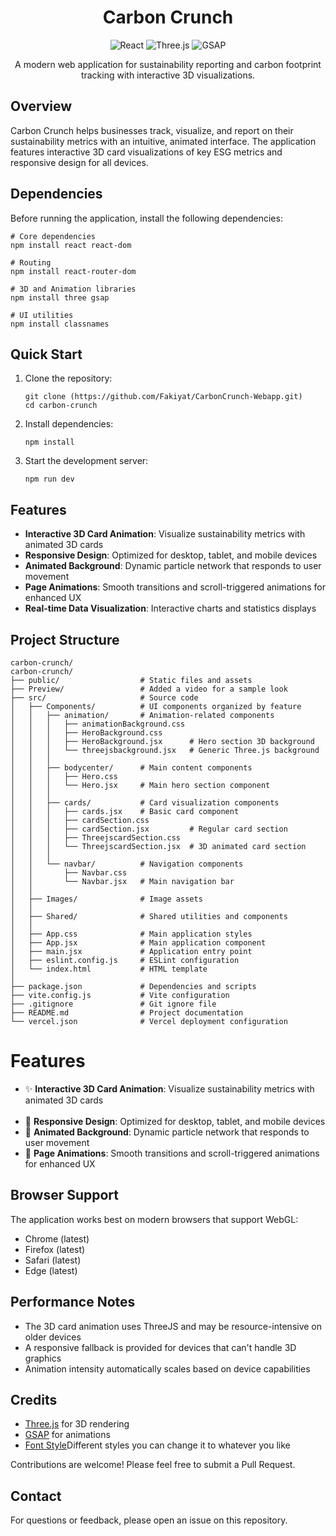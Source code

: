 <h1 align="center">Carbon Crunch</h1>

<p align="center">
  <img src="https://img.shields.io/badge/React-18.0.0-blue" alt="React">
  <img src="https://img.shields.io/badge/Three.js-0.160.0-green" alt="Three.js">
  <img src="https://img.shields.io/badge/GSAP-3.12.2-purple" alt="GSAP">
</p>

<p align="center">
  A modern web application for sustainability reporting and carbon footprint tracking with interactive 3D visualizations.
</p>


<h2>Overview</h2>

<p>
  Carbon Crunch helps businesses track, visualize, and report on their sustainability metrics with an intuitive, animated interface. The application features interactive 3D card visualizations of key ESG metrics and responsive design for all devices.
</p>

<h2>Dependencies</h2>

<p>Before running the application, install the following dependencies:</p>

<pre><code># Core dependencies
npm install react react-dom

# Routing
npm install react-router-dom

# 3D and Animation libraries
npm install three gsap

# UI utilities
npm install classnames
</code></pre>

<h2>Quick Start</h2>

<ol>
  <li>Clone the repository:
<pre><code>git clone (https://github.com/Fakiyat/CarbonCrunch-Webapp.git)
cd carbon-crunch</code></pre>
  </li>
  <li>Install dependencies:
<pre><code>npm install</code></pre>
  </li>
  <li>Start the development server:
<pre><code>npm run dev</code></pre>
  </li>
</ol>

<h2>Features</h2>

<ul>
  <li> <strong>Interactive 3D Card Animation</strong>: Visualize sustainability metrics with animated 3D cards</li>
  <li><strong>Responsive Design</strong>: Optimized for desktop, tablet, and mobile devices</li>
  <li> <strong>Animated Background</strong>: Dynamic particle network that responds to user movement</li>
  <li> <strong>Page Animations</strong>: Smooth transitions and scroll-triggered animations for enhanced UX</li>
  <li><strong>Real-time Data Visualization</strong>: Interactive charts and statistics displays</li>
</ul>

<h2>Project Structure</h2>

<pre><code>carbon-crunch/
carbon-crunch/
├── public/                  # Static files and assets
├── Preview/                 # Added a video for a sample look
├── src/                     # Source code
│   ├── Components/          # UI components organized by feature
│   │   ├── animation/       # Animation-related components
│   │   │   ├── animationBackground.css
│   │   │   ├── HeroBackground.css
│   │   │   ├── HeroBackground.jsx      # Hero section 3D background
│   │   │   └── threejsbackground.jsx   # Generic Three.js background
│   │   │
│   │   ├── bodycenter/      # Main content components
│   │   │   ├── Hero.css
│   │   │   └── Hero.jsx     # Main hero section component
│   │   │
│   │   ├── cards/           # Card visualization components
│   │   │   ├── cards.jsx    # Basic card component
│   │   │   ├── cardSection.css
│   │   │   ├── cardSection.jsx         # Regular card section
│   │   │   ├── ThreejscardSection.css  
│   │   │   └── ThreejscardSection.jsx  # 3D animated card section
│   │   │
│   │   └── navbar/          # Navigation components
│   │       ├── Navbar.css
│   │       └── Navbar.jsx   # Main navigation bar
│   │
│   ├── Images/              # Image assets
│   │
│   ├── Shared/              # Shared utilities and components
│   │
│   ├── App.css              # Main application styles
│   ├── App.jsx              # Main application component
│   ├── main.jsx             # Application entry point
│   ├── eslint.config.js     # ESLint configuration
│   └── index.html           # HTML template
│
├── package.json             # Dependencies and scripts
├── vite.config.js           # Vite configuration
├── .gitignore               # Git ignore file
├── README.md                # Project documentation
└── vercel.json              # Vercel deployment configuration
</code></pre>

<h1>Features</h1>

<ul>
  <li>✨ <strong>Interactive 3D Card Animation</strong>: Visualize sustainability metrics with animated 3D cards</li>
  <br/>
  <li>📱 <strong>Responsive Design</strong>: Optimized for desktop, tablet, and mobile devices</li>
  <li>🌊 <strong>Animated Background</strong>: Dynamic particle network that responds to user movement</li>
  <li>🚀 <strong>Page Animations</strong>: Smooth transitions and scroll-triggered animations for enhanced UX</li>
</ul>


<h2>Browser Support</h2>

<p>The application works best on modern browsers that support WebGL:</p>
<ul>
  <li>Chrome (latest)</li>
  <li>Firefox (latest)</li>
  <li>Safari (latest)</li>
  <li>Edge (latest)</li>
</ul>

<h2>Performance Notes</h2>

<ul>
  <li>The 3D card animation uses ThreeJS and may be resource-intensive on older devices</li>
  <li>A responsive fallback is provided for devices that can't handle 3D graphics</li>
  <li>Animation intensity automatically scales based on device capabilities</li>
</ul>

<h2>Credits</h2>

<ul>
  <li><a href="https://threejs.org/">Three.js</a> for 3D rendering</li>
  <li><a href="https://greensock.com/gsap/">GSAP</a> for animations</li>
  <li><a href="https://fonts.google.com/specimen/Inter">Font Style</a>Different styles you can change it to whatever you like</li>
</ul>



<p>Contributions are welcome! Please feel free to submit a Pull Request.</p>

<h2>Contact</h2>

<p>For questions or feedback, please open an issue on this repository.</p>
